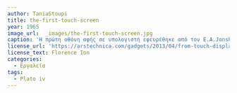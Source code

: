```yaml
---
author: TaniaStoupi
title: the-first-touch-screen
year: 1965
image_url:  _images/the-first-touch-screen.jpg 
caption: 'Η πρώτη οθόνη αφής σε υπολογιστή εφευρέθηκε από τον E.A.Jonshon το 1965, χρησιμοποιούσε ένα μηχανικό σύστημα το οποίο χρησιμοποιούν πολλά smarthphone σήμερα  . Το 1970 ο Dr. G. Samuel Hurst ανακαλύπτει την πρώτη ανθεκτική οθόνη αφής, σχεδόν από ατύχημα. Το 1971 κυκλοφόρησε ο PLATO IV ο οποίος ήταν ο πρώτος υπολογιστής ο οποίος χρησιμοποιήθηκε σε τάξη και έδινε την δυνατότητα στα παιδιά να απαντάνε σε ερωτήσεις "πατώντας" την οθόνη του υπολογιστή.'
license_url: 'https://arstechnica.com/gadgets/2013/04/from-touch-displays-to-the-surface-a-brief-history-of-touchscreen-technology'
license_text: Florence Ion
categories:
  - Εργαλεία
tags:
  - Plato iv 
---
```

